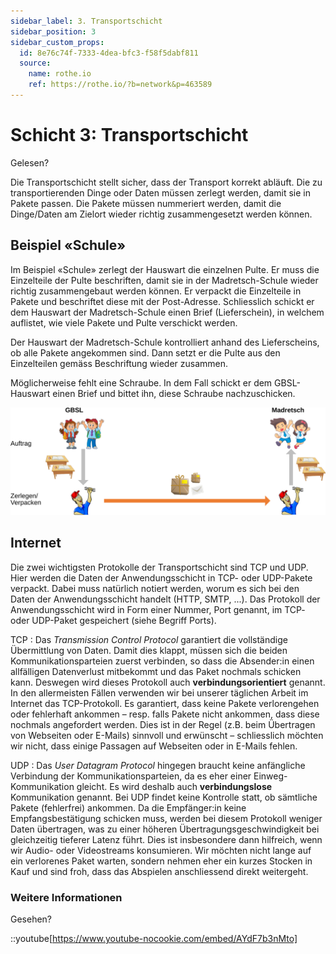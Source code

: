```yaml
---
sidebar_label: 3. Transportschicht
sidebar_position: 3
sidebar_custom_props:
  id: 8e76c74f-7333-4dea-bfc3-f58f5dabf811
  source:
    name: rothe.io
    ref: https://rothe.io/?b=network&p=463589
---
```


#  Schicht 3: Transportschicht

<Answer type="state" webKey="bfb4ed5e-ed95-4353-bb27-f1c1e2f4b0fe">
Gelesen?
</Answer>

Die Transportschicht stellt sicher, dass der Transport korrekt abläuft. Die zu transportierenden Dinge oder Daten müssen zerlegt werden, damit sie in Pakete passen. Die Pakete müssen nummeriert werden, damit die Dinge/Daten am Zielort wieder richtig zusammengesetzt werden können.

## Beispiel «Schule»
Im Beispiel «Schule» zerlegt der Hauswart die einzelnen Pulte. Er muss die Einzelteile der Pulte beschriften, damit sie in der Madretsch-Schule wieder richtig zusammengebaut werden können. Er verpackt die Einzelteile in Pakete und beschriftet diese mit der Post-Adresse. Schliesslich schickt er dem Hauswart der Madretsch-Schule einen Brief (Lieferschein), in welchem auflistet, wie viele Pakete und Pulte verschickt werden.

Der Hauswart der Madretsch-Schule kontrolliert anhand des Lieferscheins, ob alle Pakete angekommen sind. Dann setzt er die Pulte aus den Einzelteilen gemäss Beschriftung wieder zusammen.

Möglicherweise fehlt eine Schraube. In dem Fall schickt er dem GBSL-Hauswart einen Brief und bittet ihn, diese Schraube nachzuschicken.

![](img/3-school-example.svg)

## Internet

Die zwei wichtigsten Protokolle der Transportschicht sind TCP und UDP. Hier werden die Daten der Anwendungsschicht in TCP- oder UDP-Pakete verpackt. Dabei muss natürlich notiert werden, worum es sich bei den Daten der Anwendungsschicht handelt (HTTP, SMTP, ...). Das Protokoll der Anwendungsschicht wird in Form einer Nummer, Port genannt, im TCP- oder UDP-Paket gespeichert (siehe Begriff Ports).

TCP
: Das *Transmission Control Protocol* garantiert die vollständige Übermittlung von Daten. Damit dies klappt, müssen sich die beiden Kommunikationsparteien zuerst verbinden, so dass die Absender:in einen allfälligen Datenverlust mitbekommt und das Paket nochmals schicken kann. Deswegen wird dieses Protokoll auch **verbindungsorientiert** genannt. In den allermeisten Fällen verwenden wir bei unserer täglichen Arbeit im Internet das TCP-Protokoll. Es garantiert, dass keine Pakete verlorengehen oder fehlerhaft ankommen – resp. falls Pakete nicht ankommen, dass diese nochmals angefordert werden. Dies ist in der Regel (z.B. beim Übertragen von Webseiten oder E-Mails) sinnvoll und erwünscht – schliesslich möchten wir nicht, dass einige Passagen auf Webseiten oder in E-Mails fehlen.

UDP
: Das *User Datagram Protocol* hingegen braucht keine anfängliche Verbindung der Kommunikationsparteien, da es eher einer Einweg-Kommunikation gleicht. Es wird deshalb auch **verbindungslose** Kommunikation genannt. Bei UDP findet keine Kontrolle statt, ob sämtliche Pakete (fehlerfrei) ankommen. Da die Empfänger:in keine Empfangsbestätigung schicken muss, werden bei diesem Protokoll weniger Daten übertragen, was zu einer höheren Übertragungsgeschwindigkeit bei gleichzeitig tieferer Latenz führt. Dies ist insbesondere dann hilfreich, wenn wir Audio- oder Videostreams konsumieren. Wir möchten nicht lange auf ein verlorenes Paket warten, sondern nehmen eher ein kurzes Stocken in Kauf und sind froh, dass das Abspielen anschliessend direkt weitergeht.

### Weitere Informationen

<Answer type="state" webKey="b7117a47-5027-4cd7-a975-76110ce38c30">Gesehen?</Answer>

::youtube[https://www.youtube-nocookie.com/embed/AYdF7b3nMto]


